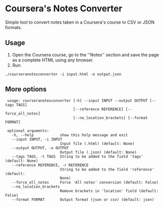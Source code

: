 # Coursera's Notes Converter

Simple tool to convert notes taken in a Coursera's course to CSV or JSON formats.

## Usage

1. Open the Coursera course, go to the ''Notes'' section and save the page as a complete HTML using any browser.
2. Run:

 `./courseranotesconverter -i input.html -o output.json`

## More options

```text
 usage: courseranotesconverter [-h] --input INPUT --output OUTPUT [--tags TAGS]
                               [--reference REFERENCE] [--force_all_notes]
                               [--no_location_brackets] [--format FORMAT]
 
 optional arguments:
   -h, --help            show this help message and exit
   --input INPUT, -i INPUT
                         Input file (.html) (default: None)
   --output OUTPUT, -o OUTPUT
                         Output file (.json) (default: None)
   --tags TAGS, -t TAGS  String to be added to the field 'tags' (default: None)
   --reference REFERENCE, -r REFERENCE
                         String to be added to the field 'reference' (default:
                         None)
   --force_all_notes     Force 'All notes' conversion (default: False)
   --no_location_brackets
                         Remove brackets in 'location' field (default: False)
   --format FORMAT       Output format (json or csv) (default: json)
```



